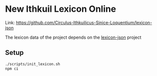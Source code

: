 # New Ithkuil Lexicon Online

Link: https://github.com/Circulus-Ithkuilicus-Sinice-Loquentium/lexicon-json

The lexicon data of the project depends on the [lexicon-json](https://github.com/Circulus-Ithkuilicus-Sinice-Loquentium/lexicon-json) project

## Setup

```bash
./scripts/init_lexicon.sh
npm ci
```
